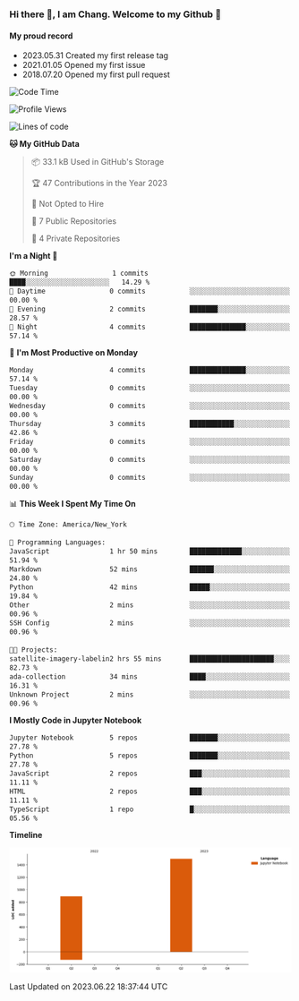 ### Hi there 👋, I am Chang. Welcome to my Github 🎉

#### My proud record

- 2023.05.31 Created my first release tag
- 2021.01.05 Opened my first issue
- 2018.07.20 Opened my first pull request

<!--START_SECTION:waka-->
![Code Time](http://img.shields.io/badge/Code%20Time-15%20hrs-blue)

![Profile Views](http://img.shields.io/badge/Profile%20Views-0-blue)

![Lines of code](https://img.shields.io/badge/From%20Hello%20World%20I%27ve%20Written-2.4%20thousand%20lines%20of%20code-blue)

**🐱 My GitHub Data** 

> 📦 33.1 kB Used in GitHub's Storage 
 > 
> 🏆 47 Contributions in the Year 2023
 > 
> 🚫 Not Opted to Hire
 > 
> 📜 7 Public Repositories 
 > 
> 🔑 4 Private Repositories 
 > 
**I'm a Night 🦉** 

```text
🌞 Morning                1 commits           ████░░░░░░░░░░░░░░░░░░░░░   14.29 % 
🌆 Daytime                0 commits           ░░░░░░░░░░░░░░░░░░░░░░░░░   00.00 % 
🌃 Evening                2 commits           ███████░░░░░░░░░░░░░░░░░░   28.57 % 
🌙 Night                  4 commits           ██████████████░░░░░░░░░░░   57.14 % 
```
📅 **I'm Most Productive on Monday** 

```text
Monday                   4 commits           ██████████████░░░░░░░░░░░   57.14 % 
Tuesday                  0 commits           ░░░░░░░░░░░░░░░░░░░░░░░░░   00.00 % 
Wednesday                0 commits           ░░░░░░░░░░░░░░░░░░░░░░░░░   00.00 % 
Thursday                 3 commits           ███████████░░░░░░░░░░░░░░   42.86 % 
Friday                   0 commits           ░░░░░░░░░░░░░░░░░░░░░░░░░   00.00 % 
Saturday                 0 commits           ░░░░░░░░░░░░░░░░░░░░░░░░░   00.00 % 
Sunday                   0 commits           ░░░░░░░░░░░░░░░░░░░░░░░░░   00.00 % 
```


📊 **This Week I Spent My Time On** 

```text
🕑︎ Time Zone: America/New_York

💬 Programming Languages: 
JavaScript               1 hr 50 mins        █████████████░░░░░░░░░░░░   51.94 % 
Markdown                 52 mins             ██████░░░░░░░░░░░░░░░░░░░   24.80 % 
Python                   42 mins             █████░░░░░░░░░░░░░░░░░░░░   19.84 % 
Other                    2 mins              ░░░░░░░░░░░░░░░░░░░░░░░░░   00.96 % 
SSH Config               2 mins              ░░░░░░░░░░░░░░░░░░░░░░░░░   00.96 % 

🐱‍💻 Projects: 
satellite-imagery-labelin2 hrs 55 mins       █████████████████████░░░░   82.73 % 
ada-collection           34 mins             ████░░░░░░░░░░░░░░░░░░░░░   16.31 % 
Unknown Project          2 mins              ░░░░░░░░░░░░░░░░░░░░░░░░░   00.96 % 
```

**I Mostly Code in Jupyter Notebook** 

```text
Jupyter Notebook         5 repos             ███████░░░░░░░░░░░░░░░░░░   27.78 % 
Python                   5 repos             ███████░░░░░░░░░░░░░░░░░░   27.78 % 
JavaScript               2 repos             ███░░░░░░░░░░░░░░░░░░░░░░   11.11 % 
HTML                     2 repos             ███░░░░░░░░░░░░░░░░░░░░░░   11.11 % 
TypeScript               1 repo              █░░░░░░░░░░░░░░░░░░░░░░░░   05.56 % 
```



**Timeline**

![Lines of Code chart](https://raw.githubusercontent.com/ferreroxc/ferreroxc/main/assets/bar_graph.png)


 Last Updated on 2023.06.22 18:37:44 UTC
<!--END_SECTION:waka-->

<!--
**ferreroxc/ferreroxc** is a ✨ _special_ ✨ repository because its `README.md` (this file) appears on your GitHub profile.

Here are some ideas to get you started:

- 🔭 I’m currently working on ...
- 🌱 I’m currently learning ...
- 👯 I’m looking to collaborate on ...
- 🤔 I’m looking for help with ...
- 💬 Ask me about ...
- 📫 How to reach me: ...
- 😄 Pronouns: ...
- ⚡ Fun fact: ...
-->
